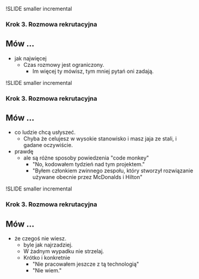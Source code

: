 !SLIDE smaller incremental

### Krok 3. Rozmowa rekrutacyjna  ###
## Mów ... ##

- jak najwięcej
    * Czas rozmowy jest ograniczony.
        - Im więcej ty mówisz, tym mniej pytań oni zadają.

!SLIDE smaller incremental

### Krok 3. Rozmowa rekrutacyjna  ###
## Mów ... ##

-  co ludzie chcą usłyszeć.
    * Chyba że celujesz w wysokie stanowisko i masz jaja ze stali, i gadane oczywiście.
- prawdę
    * ale są różne sposoby powiedzenia "code monkey"
        - "No, kodowałem tydzień nad tym projektem."
        - "Byłem członkiem zwinnego zespołu, który stworzył rozwiązanie używane obecnie przez McDonalds i Hilton"

!SLIDE smaller incremental

### Krok 3. Rozmowa rekrutacyjna  ###
## Mów ... ##

- że czegoś nie wiesz.
    * byle jak najrzadziej.
    * W żadnym wypadku nie strzelaj.
    * Krótko i konkretnie
        - "Nie pracowałem jeszcze z tą technologią"
        - "Nie wiem."
